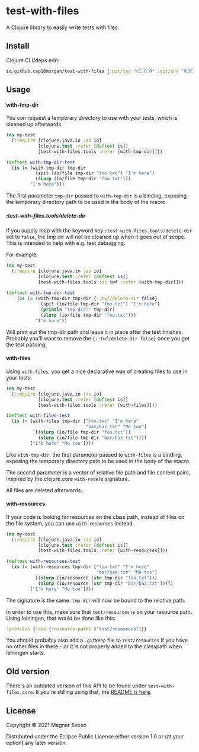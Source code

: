 # test-with-files

A Clojure library to easily write tests with files.

## Install

Clojure CLI/deps.edn:

```clj
io.github.cap10morgan/test-with-files {:git/tag "v1.0.0" :git/sha "9181a2e"}
```

## Usage

#### with-tmp-dir

You can request a temporary directory to use with your tests, which is
cleaned up afterwards.

```clj
(ns my-test
  (:require [clojure.java.io :as io]
            [clojure.test :refer [deftest is]]
            [test-with-files.tools :refer [with-tmp-dir]]))

(deftest with-tmp-dir-test
  (is (= (with-tmp-dir tmp-dir
           (spit (io/file tmp-dir "foo.txt") "I'm here")
           (slurp (io/file tmp-dir "foo.txt")))
         "I'm here")))
```

The first parameter `tmp-dir` passed to `with-tmp-dir` is a binding, exposing the
temporary directory path to be used in the body of the macro.

##### :test-with-files.tools/delete-dir

If you supply map with the keyword key `:test-with-files.tools/delete-dir` set
to `false`, the tmp dir will not be cleaned up when it goes out of scope. This
is intended to help with e.g. test debugging.

For example:

```clj
(ns my-test
  (:require [clojure.java.io :as io]
            [clojure.test :refer [deftest is]]
            [test-with-files.tools :as twf :refer [with-tmp-dir]]))
            
(deftest with-tmp-dir-test
    (is (= (with-tmp-dir tmp-dir {::twf/delete-dir false}
             (spit (io/file tmp-dir "foo.txt") "I'm here")
             (println "tmp-dir:" tmp-dir)
             (slurp (io/file tmp-dir "foo.txt")))
           "I'm here"))
```

Will print out the tmp-dir path and leave it in place after the test finishes.
Probably you'll want to remove the `{::twf/delete-dir false}` once you get the
test passing.

#### with-files

Using `with-files`, you get a nice declarative way of creating files to
use in your tests.

```clj
(ns my-test
  (:require [clojure.java.io :as io]
            [clojure.test :refer [deftest is]]
            [test-with-files.tools :refer [with-files]]))

(deftest with-files-test
  (is (= (with-files tmp-dir ["foo.txt" "I'm here"
                              "bar/baz.txt" "Me too"]
           [(slurp (io/file tmp-dir "foo.txt"))
            (slurp (io/file tmp-dir "bar/baz.txt"))])
         ["I'm here" "Me too"])))
```

Like `with-tmp-dir`, the first parameter passed to `with-files` is a binding,
exposing the temporary directory path to be used in the body of the macro.

The second parameter is a vector of relative file path and file content pairs,
inspired by the clojure.core `with-redefs` signature.

All files are deleted afterwards.

#### with-resources

If your code is looking for resources on the class path, instead of files on the
file system, you can use `with-resources` instead.

```clj
(ns my-test
  (:require [clojure.java.io :as io]
            [clojure.test :refer [deftest is]]
            [test-with-files.tools :refer [with-resources]]))

(deftest with-resources-test
  (is (= (with-resources tmp-dir ["foo.txt" "I'm here"
                                  "bar/baz.txt" "Me too"]
           [(slurp (io/resource (str tmp-dir "foo.txt")))
            (slurp (io/resource (str tmp-dir "bar/baz.txt")))])
         ["I'm here" "Me too"])))
```

The signature is the same. `tmp-dir` will now be bound to the relative path.

In order to use this, make sure that `test/resources` is on your resource path.
Using leiningen, that would be done like this:

```clj
:profiles {:dev {:resource-paths ["test/resources"]}}
```

You should probably also add a `.gitkeep` file to `test/resources` if
you have no other files in there - or it is not properly added to the
classpath when leiningen starts.

## Old version

There's an outdated version of this API to be found under
`test-with-files.core`. If you're stilling using that, the [README is here](old-readme.md).

## License

Copyright © 2021 Magnar Sveen

Distributed under the Eclipse Public License either version 1.0 or (at
your option) any later version.
